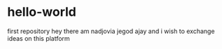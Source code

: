 # hello-world
first repository
hey there am nadjovia jegod ajay and i wish to exchange ideas on this platform
